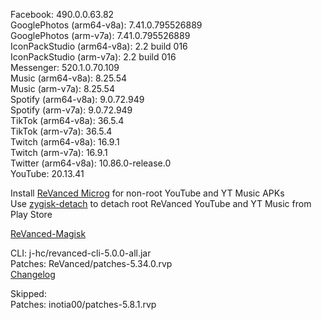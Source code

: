 Facebook: 490.0.0.63.82  
GooglePhotos (arm64-v8a): 7.41.0.795526889  
GooglePhotos (arm-v7a): 7.41.0.795526889  
IconPackStudio (arm64-v8a): 2.2 build 016  
IconPackStudio (arm-v7a): 2.2 build 016  
Messenger: 520.1.0.70.109  
Music (arm64-v8a): 8.25.54  
Music (arm-v7a): 8.25.54  
Spotify (arm64-v8a): 9.0.72.949  
Spotify (arm-v7a): 9.0.72.949  
TikTok (arm64-v8a): 36.5.4  
TikTok (arm-v7a): 36.5.4  
Twitch (arm64-v8a): 16.9.1  
Twitch (arm-v7a): 16.9.1  
Twitter (arm64-v8a): 10.86.0-release.0  
YouTube: 20.13.41  

Install [ReVanced Microg](https://github.com/ReVanced/GmsCore/releases) for non-root YouTube and YT Music APKs  
Use [zygisk-detach](https://github.com/j-hc/zygisk-detach) to detach root ReVanced YouTube and YT Music from Play Store  

[ReVanced-Magisk](https://github.com/kingsmanvn1x32/ReVanced-Magisk)
  
CLI: j-hc/revanced-cli-5.0.0-all.jar  
Patches: ReVanced/patches-5.34.0.rvp  
[Changelog](https://github.com/ReVanced/revanced-patches/releases/tag/v5.34.0)  

Skipped:  
Patches: inotia00/patches-5.8.1.rvp      
